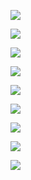 ![](https://www.nta.go.jp/tmp/83b615ee-1fc1-4cd4-a15b-4699169c60f2/images/cb191ddc1c2e7bf3267fd60a903937f75f7a306749deef4a67904ec64f32ec7a.jpg)

![](https://www.nta.go.jp/tmp/83b615ee-1fc1-4cd4-a15b-4699169c60f2/images/95b4a0384cc625a8b26e71819a8c1a49517155bcb4b27134b6889ea970eb812c.jpg)

![](https://www.nta.go.jp/tmp/83b615ee-1fc1-4cd4-a15b-4699169c60f2/images/0e0945e73f620f0821e2695b8fdbe87663660df5a36e5a8d24e0d3a84bc80b60.jpg)

![](https://www.nta.go.jp/tmp/83b615ee-1fc1-4cd4-a15b-4699169c60f2/images/406ec5f0f1fd23a8844d75c61aff3e69a110f0f50a00db9bea24a4286ce5237b.jpg)

![](https://www.nta.go.jp/tmp/83b615ee-1fc1-4cd4-a15b-4699169c60f2/images/df6b572d4d629d79cf7c0aedb394454528c22afe05b639e4e36e651b8f2b74ca.jpg)

![](https://www.nta.go.jp/tmp/83b615ee-1fc1-4cd4-a15b-4699169c60f2/images/957a29ddb95c94aaac7586cd09dc951aa1c8b60d85b6097b328be57230bc5b7e.jpg)

![](https://www.nta.go.jp/tmp/83b615ee-1fc1-4cd4-a15b-4699169c60f2/images/88cb52ea58748d6a132fc6e522a834d3e417e55ac5504860347ff519c17fe5fd.jpg)

![](https://www.nta.go.jp/tmp/83b615ee-1fc1-4cd4-a15b-4699169c60f2/images/5d461ed19d9da72099af2b03f620c87b94fc7a34edf8e9ef2e0d53ab2cbfd2b8.jpg)

![](https://www.nta.go.jp/tmp/83b615ee-1fc1-4cd4-a15b-4699169c60f2/images/9d0e5b13bcda22608bb4088006f0a1856b8328ac95cd7fd5b219ddbd983eef6e.jpg)
